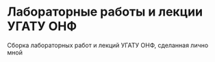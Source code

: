 # Лабораторные работы и лекции УГАТУ ОНФ
Сборка лабораторных работ и лекций УГАТУ ОНФ, сделанная лично мной
